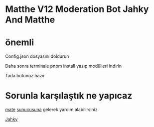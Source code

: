 # Matthe V12 Moderation Bot Jahky And Matthe

# önemli
Config.json dosyasını doldurun

Daha sonra terminale pnpm install yazıp modülleri indirin

Tada botunuz hazır

# Sorunla karşılaştık ne yapıcaz
[mate](https://discord.com/users/796263552771817472) [sunucusuna](https://discord.gg/matthe) gelerek yardım alabilirsiniz

[Jahky](https://github.com/jahkyxd)